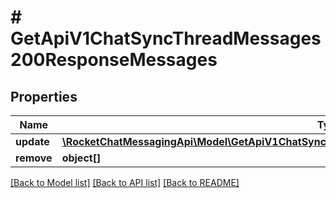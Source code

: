 # # GetApiV1ChatSyncThreadMessages200ResponseMessages

## Properties

Name | Type | Description | Notes
------------ | ------------- | ------------- | -------------
**update** | [**\RocketChatMessagingApi\Model\GetApiV1ChatSyncThreadMessages200ResponseMessagesUpdateInner[]**](GetApiV1ChatSyncThreadMessages200ResponseMessagesUpdateInner.md) |  | [optional]
**remove** | **object[]** |  | [optional]

[[Back to Model list]](../../README.md#models) [[Back to API list]](../../README.md#endpoints) [[Back to README]](../../README.md)

